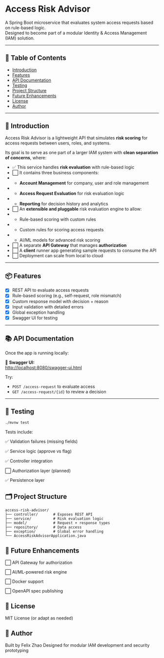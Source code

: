 # Access Risk Advisor

A Spring Boot microservice that evaluates system access requests based on rule-based logic.  
Designed to become part of a modular Identity & Access Management (IAM) solution.

---

## 📌 Table of Contents

- [Introduction](#-introduction)
- [Features](#-features)
- [API Documentation](#-api-documentation)
- [Testing](#-testing)
- [Project Structure](#-project-structure)
- [Future Enhancements](#-future-enhancements)
- [License](#-license)
- [Author](#-author)

---

## 🚀 Introduction

Access Risk Advisor is a lightweight API that simulates **risk scoring** for access requests between users, roles, and systems.

Its goal is to serve as one part of a larger IAM system with **clean separation of concerns**, where:

- ✅ This service handles **risk evaluation** with rule-based logic
- ⬜ It contains three business components:
-
    - **Account Management** for company, user and role management
-
    - **Access Request Evaluation** for risk evaluation logic
-
    - **Reporting** for decision history and analytics
- ⬜ An **extensible and pluggable** risk evaluation engine to allow:
-
    - Rule-based scoring with custom rules
-
    - Custom rules for scoring access requests
-
    - AI/ML models for advanced risk scoring
- ⬜ A separate **API Gateway** that manages **authorization**
- ⬜ A **client** runner app generating sample requests to consume the API
- ⬜ Deployment can scale from local to cloud
---

## 📦 Features

- [x] REST API to evaluate access requests
- [x] Rule-based scoring (e.g., self-request, role mismatch)
- [x] Custom response model with decision + reason
- [x] Input validation with detailed errors
- [x] Global exception handling
- [x] Swagger UI for testing

---

## 📚 API Documentation

Once the app is running locally:

🔗 **Swagger UI:**  
[http://localhost:8080/swagger-ui.html](http://localhost:8080/swagger-ui.html)

Try:
- `POST /access-request` to evaluate access
- `GET /access-request/{id}` to review a decision

---

## 🧪 Testing

```bash
./mvnw test
```
Tests include:

✅ Validation failures (missing fields)

✅ Service logic (approve vs flag)

✅ Controller integration

⬜ Authorization layer (planned)

✅ Persistence layer

## 🗂 Project Structure
```plain
access-risk-advisor/
├── controller/       # Exposes REST API
├── service/          # Risk evaluation logic
├── model/            # Request + response types
├── repository/       # Data access
├── exception/        # Global error handling
└── AccessRiskAdvisorApplication.java
```

## 🔮 Future Enhancements
⬜ API Gateway for authorization

⬜ AI/ML-powered risk engine

⬜ Docker support

⬜ OpenAPI spec publishing

## 📄 License
MIT License (or adapt as needed)

## 👤 Author
Built by Felix Zhao
Designed for modular IAM development and security prototyping
